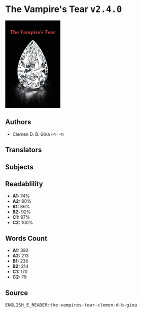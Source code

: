 # The Vampire's Tear <kbd>v2.4.0</kbd>

![](./cover.medium.jpg "")

## Authors


 - Clemen D. B. Gina <small>(-1 - -1)</small>

## Translators



## Subjects



## Readablility


 - **A1:** 74%
 - **A2:** 80%
 - **B1:** 86%
 - **B2:** 92%
 - **C1:** 97%
 - **C2:** 100%

## Words Count


 - **A1:** 392
 - **A2:** 213
 - **B1:** 230
 - **B2:** 214
 - **C1:** 170
 - **C2:** 79

## Source


<kbd>ENGLISH_E_READER:the-vampires-tear-clemen-d-b-gina</kbd>

